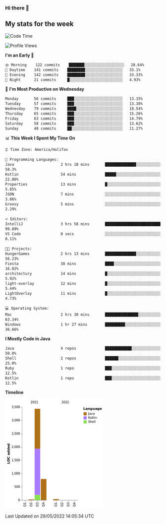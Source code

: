 ### Hi there 👋

## My stats for the week
<!--START_SECTION:waka-->
![Code Time](http://img.shields.io/badge/Code%20Time-225%20hrs%2037%20mins-blue)

![Profile Views](http://img.shields.io/badge/Profile%20Views-0-blue)

**I'm an Early 🐤** 

```text
🌞 Morning    122 commits    ███████░░░░░░░░░░░░░░░░░░   28.64% 
🌆 Daytime    141 commits    ████████░░░░░░░░░░░░░░░░░   33.1% 
🌃 Evening    142 commits    ████████░░░░░░░░░░░░░░░░░   33.33% 
🌙 Night      21 commits     █░░░░░░░░░░░░░░░░░░░░░░░░   4.93%

```
📅 **I'm Most Productive on Wednesday** 

```text
Monday       56 commits     ███░░░░░░░░░░░░░░░░░░░░░░   13.15% 
Tuesday      57 commits     ███░░░░░░░░░░░░░░░░░░░░░░   13.38% 
Wednesday    79 commits     ████░░░░░░░░░░░░░░░░░░░░░   18.54% 
Thursday     65 commits     ███░░░░░░░░░░░░░░░░░░░░░░   15.26% 
Friday       63 commits     ███░░░░░░░░░░░░░░░░░░░░░░   14.79% 
Saturday     58 commits     ███░░░░░░░░░░░░░░░░░░░░░░   13.62% 
Sunday       48 commits     ██░░░░░░░░░░░░░░░░░░░░░░░   11.27%

```


📊 **This Week I Spent My Time On** 

```text
⌚︎ Time Zone: America/Halifax

💬 Programming Languages: 
Java                     2 hrs 18 mins       ██████████████░░░░░░░░░░░   58.3% 
Kotlin                   54 mins             █████░░░░░░░░░░░░░░░░░░░░   22.86% 
Properties               13 mins             █░░░░░░░░░░░░░░░░░░░░░░░░   5.85% 
JSON                     7 mins              ░░░░░░░░░░░░░░░░░░░░░░░░░   3.06% 
Groovy                   5 mins              ░░░░░░░░░░░░░░░░░░░░░░░░░   2.29%

🔥 Editors: 
IntelliJ                 3 hrs 58 mins       █████████████████████████   99.89% 
VS Code                  0 secs              ░░░░░░░░░░░░░░░░░░░░░░░░░   0.11%

🐱‍💻 Projects: 
HungerGames              2 hrs 13 mins       ██████████████░░░░░░░░░░░   56.23% 
Fiesta                   38 mins             ████░░░░░░░░░░░░░░░░░░░░░   16.02% 
architectury             14 mins             █░░░░░░░░░░░░░░░░░░░░░░░░   5.92% 
light-overlay            12 mins             █░░░░░░░░░░░░░░░░░░░░░░░░   5.44% 
LightOverlay             11 mins             █░░░░░░░░░░░░░░░░░░░░░░░░   4.73%

💻 Operating System: 
Mac                      2 hrs 30 mins       ███████████████░░░░░░░░░░   63.34% 
Windows                  1 hr 27 mins        █████████░░░░░░░░░░░░░░░░   36.66%

```

**I Mostly Code in Java** 

```text
Java                     4 repos             ████████████░░░░░░░░░░░░░   50.0% 
Shell                    2 repos             ██████░░░░░░░░░░░░░░░░░░░   25.0% 
Ruby                     1 repo              ███░░░░░░░░░░░░░░░░░░░░░░   12.5% 
Kotlin                   1 repo              ███░░░░░░░░░░░░░░░░░░░░░░   12.5%

```


**Timeline**

![Chart not found](https://raw.githubusercontent.com/lyndseyy/lyndseyy/main/charts/bar_graph.png) 


 Last Updated on 29/05/2022 14:05:34 UTC
<!--END_SECTION:waka-->
